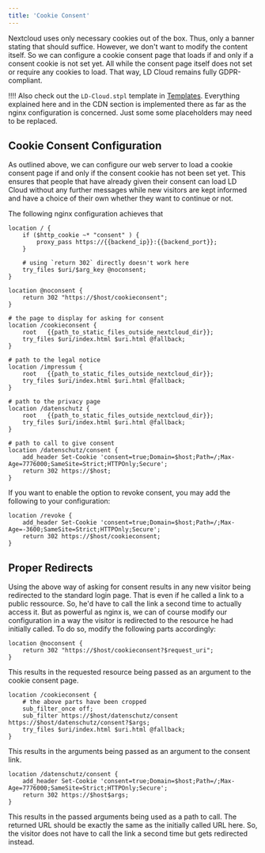 ```yaml
---
title: 'Cookie Consent'
---
```


Nextcloud uses only necessary cookies out of the box. Thus, only a banner stating that should suffice. However, we don't want to modify the content itself. So we can configure a cookie consent page that loads if and only if a consent cookie is not set yet. All while the consent page itself does not set or require any cookies to load. That way, LD Cloud remains fully GDPR-compliant.

!!!! Also check out the `LD-Cloud.stpl` template in [Templates](../../server-setup/templates). Everything explained here and in the CDN section is implemented there as far as the nginx configuration is concerned. Just some some placeholders may need to be replaced.

## Cookie Consent Configuration
As outlined above, we can configure our web server to load a cookie consent page if and only if the consent cookie has not been set yet. This ensures that people that have already given their consent can load LD Cloud without any further messages while new visitors are kept informed and have a choice of their own whether they want to continue or not.

The following nginx configuration achieves that

```nginx
location / {
    if ($http_cookie ~* "consent" ) {
        proxy_pass https://{{backend_ip}}:{{backend_port}};
    }

    # using `return 302` directly doesn't work here
    try_files $uri/$arg_key @noconsent;
}

location @noconsent {
    return 302 "https://$host/cookieconsent";
}

# the page to display for asking for consent
location /cookieconsent {
    root   {{path_to_static_files_outside_nextcloud_dir}};
    try_files $uri/index.html $uri.html @fallback;
}

# path to the legal notice
location /impressum {
    root   {{path_to_static_files_outside_nextcloud_dir}};
    try_files $uri/index.html $uri.html @fallback;
}

# path to the privacy page
location /datenschutz {
    root   {{path_to_static_files_outside_nextcloud_dir}};
    try_files $uri/index.html $uri.html @fallback;
}

# path to call to give consent
location /datenschutz/consent {
    add_header Set-Cookie 'consent=true;Domain=$host;Path=/;Max-Age=7776000;SameSite=Strict;HTTPOnly;Secure';
    return 302 https://$host;
}
```

If you want to enable the option to revoke consent, you may add the following to your configuration:

```nginx
location /revoke {
    add_header Set-Cookie 'consent=true;Domain=$host;Path=/;Max-Age=-3600;SameSite=Strict;HTTPOnly;Secure';
	return 302 https://$host/cookieconsent;
}
```

## Proper Redirects
Using the above way of asking for consent results in any new visitor being redirected to the standard login page. That is even if he called a link to a public ressource. So, he'd have to call the link a second time to actually access it. But as powerful as nginx is, we can of course modify our configuration in a way the visitor is redirected to the resource he had initially called. To do so, modify the following parts accordingly:

```nginx
location @noconsent {
    return 302 "https://$host/cookieconsent?$request_uri";
}
```
This results in the requested resource being passed as an argument to the cookie consent page.

```nginx
location /cookieconsent {
    # the above parts have been cropped
    sub_filter_once off;
    sub_filter https://$host/datenschutz/consent https://$host/datenschutz/consent?$args;
    try_files $uri/index.html $uri.html @fallback;
}
```
This results in the arguments being passed as an argument to the consent link.

```nginx
location /datenschutz/consent {
    add_header Set-Cookie 'consent=true;Domain=$host;Path=/;Max-Age=7776000;SameSite=Strict;HTTPOnly;Secure';
    return 302 https://$host$args;
}
```
This results in the passed arguments being used as a path to call. The returned URL should be exactly the same as the initially called URL here. So, the visitor does not have to call the link a second time but gets redirected instead.